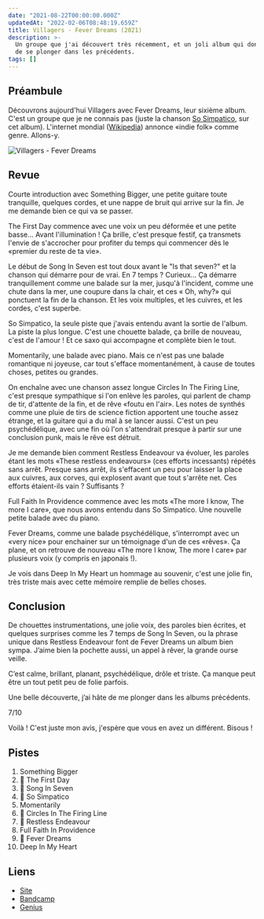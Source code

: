 ```yaml
---
date: "2021-08-22T00:00:00.000Z"
updatedAt: "2022-02-06T08:48:19.659Z"
title: Villagers - Fever Dreams (2021)
description: >-
  Un groupe que j'ai découvert très récemment, et un joli album qui donne envie
  de se plonger dans les précédents.
tags: []
---
```


## Préambule

Découvrons aujourd'hui Villagers avec Fever Dreams, leur sixième album.
C'est un groupe que je ne connais pas (juste la chanson [So Simpatico](https://www.youtube.com/watch?v=bguJJOGdAwU), sur cet album). L'internet mondial ([Wikipedia](https://fr.wikipedia.org/wiki/Villagers)) annonce «indie folk» comme genre. Allons-y.

![Villagers - Fever Dreams](/contentful/4FzOOkQKoJysKII1DuVoHu/13560ff3f3d59edde9106b616281ae88/a0819139326_10.jpg)

## Revue

Courte introduction avec Something Bigger, une petite guitare toute tranquille, quelques cordes, et une nappe de bruit qui arrive sur la fin. Je me demande bien ce qui va se passer.

The First Day commence avec une voix un peu déformée et une petite basse... Avant l'illumination ! Ça brille, c'est presque festif, ça transmets l'envie de s'accrocher pour profiter du temps qui commencer dès le «premier du reste de ta vie».

Le début de Song In Seven est tout doux avant le "Is that seven?" et la chanson qui démarre pour de vrai. En 7 temps ? Curieux... Ça démarre tranquillement comme une balade sur la mer, jusqu'à l'incident, comme une chute dans la mer, une coupure dans la chair, et ces « Oh, why?» qui ponctuent la fin de la chanson. Et les voix multiples, et les cuivres, et les cordes, c'est superbe.

So Simpatico, la seule piste que j'avais entendu avant la sortie de l'album. La piste la plus longue. C'est une chouette balade, ça brille de nouveau, c'est de l'amour ! Et ce saxo qui accompagne et complète bien le tout.

Momentarily, une balade avec piano. Mais ce n'est pas une balade romantique ni joyeuse, car tout s'efface momentanément, à cause de toutes choses, petites ou grandes.

On enchaîne avec une chanson assez longue Circles In The Firing Line, c'est presque sympathique si l'on enlève les paroles, qui parlent de champ de tir, d'attente de la fin, et de rêve «foutu en l'air». Les notes de synthés comme une pluie de tirs de science fiction apportent une touche assez étrange, et la guitare qui a du mal à se lancer aussi. C'est un peu psychédélique, avec une fin où l'on s'attendrait presque à partir sur une conclusion punk, mais le rêve est détruit.

Je me demande bien comment Restless Endeavour va évoluer, les paroles étant les mots «These restless endeavours» (ces efforts incessants) répétés sans arrêt. Presque sans arrêt, ils s'effacent un peu pour laisser la place aux cuivres, aux corves, qui explosent avant que tout s'arrête net. Ces efforts étaient-ils vain ? Suffisants ?

Full Faith In Providence commence avec les mots «The more I know, The more I care», que nous avons entendu dans So Simpatico. Une nouvelle petite balade avec du piano.

Fever Dreams, comme une balade psychédélique, s'interrompt avec un «very nice» pour enchainer sur un témoignage d'un de ces «rêves». Ça plane, et on retrouve de nouveau «The more I know, The more I care» par plusieurs voix (y compris en japonais !).

Je vois dans Deep In My Heart un hommage au souvenir, c'est une jolie fin, très triste mais avec cette mémoire remplie de belles choses.

## Conclusion

De chouettes instrumentations, une jolie voix, des paroles bien écrites, et quelques surprises comme les 7 temps de Song In Seven, ou la phrase unique dans Restless Endeavour font de Fever Dreams un album bien sympa. J’aime bien la pochette aussi, un appel à rêver, la grande ourse veille.

C’est calme, brillant, planant, psychédélique, drôle et triste. Ça manque peut être un tout petit peu de folie parfois.

Une belle découverte, j’ai hâte de me plonger dans les albums précédents.

7/10

Voilà ! C'est juste mon avis, j'espère que vous en avez un différent. Bisous !

## Pistes

1. Something Bigger
2. 💖 The First Day
3. 💖 Song In Seven
4. 💖 So Simpatico
5. Momentarily
6. 💖 Circles In The Firing Line
7. 💖 Restless Endeavour
8. Full Faith In Providence
9. 💖 Fever Dreams
10. Deep In My Heart

## Liens

- [Site](https://www.wearevillagers.com/)
- [Bandcamp](https://wearevillagers.bandcamp.com/album/fever-dreams)
- [Genius](https://genius.com/albums/Villagers/Fever-dreams)
